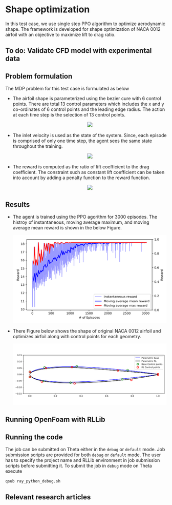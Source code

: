 # Shape optimization
In this test case, we use single step PPO algorithm to optimize aerodynamic shape. The framework is developed for shape optimization of NACA 0012 airfoil with an objective to maximize lift to drag ratio. 

## To do: Validate CFD model with experimental data 

## Problem formulation
The MDP problem for this test case is formulated as below
- The airfoil shape is parameterized using the bezier cure with 6 control points. There are total 13 control parameters which includes the x and y co-ordinates of 6 control points and the leading edge radius. The action at each time step is the selection of 13 control points. 
	<p align="center">
		<img src="https://latex.codecogs.com/gif.latex?%5Cdpi%7B150%7D%20a_k%3D%7Bc_%7B1x%7D%2Cc_%7B1y%7D%2C%5Cdots%2Cc_%7B6x%7D%2Cc_%7B6y%7D%2Cr%7D">
	</p>

- The inlet velocity is used as the state of the system. Since, each episode is comprised of only one time step, the agent sees the same state throughout the training. 
	<p align="center">
		<img src="https://latex.codecogs.com/gif.latex?%5Cdpi%7B150%7D%20s_k%3DV">
	</p>

- The reward is computed as the ratio of lift coefficient to the drag coefficient. The constraint such as constant lift coefficient can be taken into account by adding a penalty function to the reward function.
	<p align="center">
		<img src="https://latex.codecogs.com/gif.latex?%5Cdpi%7B150%7D%20r_k%3D%5Cfrac%7BC_L%7D%7BC_D%7D">
	</p>

## Results
- The agent is trained using the PPO agorithm for 3000 episodes. The histroy of instantaneous, moving average maximum, and moving average mean reward is shown in the below Figure.
	<p align="center">
		<img src="misc/reward.png" width="640">
	</p>

- There Figure below shows the shape of original NACA 0012 airfoil and optimizes airfoil along with control points for each geometry.
	<p align="center">
		<img src="misc/parameterized_rl.png" width="640">
	</p>

## Running OpenFoam with RLLib


## Running the code
The job can be submitted on Theta either in the `debug` or `default` mode. Job submission scripts are provided for both `debug` or `default` mode. The user has to specify the project name and RLLib environment in job submission scripts before submitting it. To submit the job in `debug` mode on Theta execute 
```
qsub ray_python_debug.sh
```

## Relevant research articles


